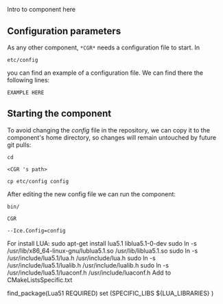 ```
```
#
``` CGR
```
Intro to component here


## Configuration parameters
As any other component,
``` *CGR* ```
needs a configuration file to start. In

    etc/config

you can find an example of a configuration file. We can find there the following lines:

    EXAMPLE HERE

    
## Starting the component
To avoid changing the *config* file in the repository, we can copy it to the component's home directory, so changes will remain untouched by future git pulls:

    cd

``` <CGR 's path> ```

    cp etc/config config
    
After editing the new config file we can run the component:

    bin/

```CGR ```

    --Ice.Config=config
For install LUA:
 sudo apt-get install lua5.1 liblua5.1-0-dev
 sudo ln -s /usr/lib/x86_64-linux-gnu/lublua5.1.so /usr/lib/liblua5.1.so 
 sudo ln -s /usr/include/lua5.1/lua.h /usr/include/lua.h
 sudo ln -s /usr/include/lua5.1/lualib.h /usr/include/lualib.h
 sudo ln -s /usr/include/lua5.1/luaconf.h /usr/include/luaconf.h
 Add to CMakeListsSpecific.txt 
 	
 find_package(Lua51 REQUIRED)
 set (SPECIFIC_LIBS ${LUA_LIBRARIES} )
